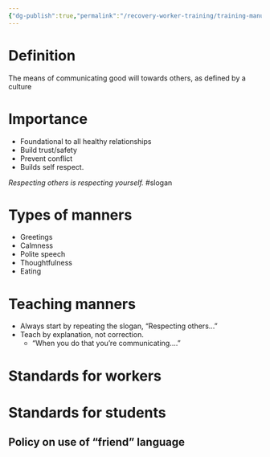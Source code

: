```yaml
---
{"dg-publish":true,"permalink":"/recovery-worker-training/training-manual/manners-move-to-policy/"}
---
```


# Definition
The means of communicating good will towards others, as defined by a culture

# Importance
- Foundational to all healthy relationships
- Build trust/safety
- Prevent conflict
- Builds self respect. 

*Respecting others is respecting yourself.* #slogan

# Types of manners
- Greetings
- Calmness
- Polite speech
- Thoughtfulness
- Eating

# Teaching manners
- Always start by repeating the slogan, “Respecting others…”
- Teach by explanation, not correction.
	- “When you do that you’re communicating….”


# Standards for workers

# Standards for students
## Policy on use of “friend” language 
